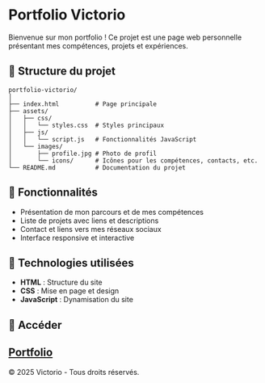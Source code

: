# Portfolio Victorio

Bienvenue sur mon portfolio ! Ce projet est une page web personnelle présentant mes compétences, projets et expériences.

## 📂 Structure du projet

```
portfolio-victorio/
│
├── index.html          # Page principale
├── assets/
│   ├── css/
│   │   └── styles.css  # Styles principaux
│   ├── js/
│   │   └── script.js   # Fonctionnalités JavaScript
│   └── images/
│       ├── profile.jpg # Photo de profil
│       └── icons/      # Icônes pour les compétences, contacts, etc.
└── README.md           # Documentation du projet
```

## 🚀 Fonctionnalités

- Présentation de mon parcours et de mes compétences
- Liste de projets avec liens et descriptions
- Contact et liens vers mes réseaux sociaux
- Interface responsive et interactive

## 🎨 Technologies utilisées

- **HTML** : Structure du site
- **CSS** : Mise en page et design
- **JavaScript** : Dynamisation du site

## 📸 Accéder

[Portfolio](https://vic-nas.github.io/portfolio)
---
© 2025 Victorio - Tous droits réservés.
